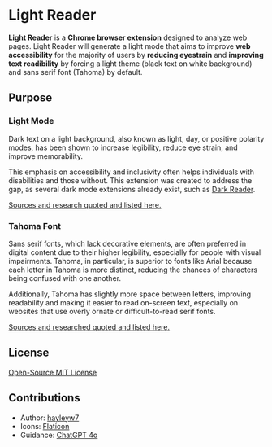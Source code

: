 # Light Reader

**Light Reader** is a **Chrome browser extension** designed to analyze web pages. Light Reader will generate a light mode that aims to improve **web accessibility** for the majority of users by **reducing eyestrain** and **improving text readibility** by forcing a light theme (black text on white background) and sans serif font (Tahoma) by default.

## Purpose

### Light Mode

Dark text on a light background, also known as light, day, or positive polarity modes, has been shown to increase legibility, reduce eye strain, and improve memorability.

This emphasis on accessibility and inclusivity often helps individuals with disabilities and those without. This extension was created to address the gap, as several dark mode extensions already exist, such as [Dark Reader](https://github.com/darkreader/darkreader).

[Sources and research quoted and listed here.](https://github.com/hayleyw7/documentation/theme.md)

### Tahoma Font

Sans serif fonts, which lack decorative elements, are often preferred in digital content due to their higher legibility, especially for people with visual impairments. Tahoma, in particular, is superior to fonts like Arial because each letter in Tahoma is more distinct, reducing the chances of characters being confused with one another.

Additionally, Tahoma has slightly more space between letters, improving readability and making it easier to read on-screen text, especially on websites that use overly ornate or difficult-to-read serif fonts.

[Sources and researched quoted and listed here.](https://github.com/hayleyw7/documentation/font.md)

## License

[Open-Source MIT License](https://github.com/hayleyw7/lightreader/blob/main/license.txt)

## Contributions

- Author: [hayleyw7](https://github.com/hayleyw7)
- Icons: [Flaticon](https://www.flaticon.com/free-icons/sun)
- Guidance: [ChatGPT 4o](https://chatgpt.com/)

